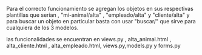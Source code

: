 Para el correcto funcionamiento  se agregan los objetos en sus respectivas plantillas que serian , "mi-animal/alta" , "empleado/alta" y "cliente/alta" y para buscar un objeto en particular basta con usar "buscar/" que sirve para cualquiera de los 3 modelos.

las funcionalidades se encuentran en views.py , alta_animal.html , alta_cliente.html , alta_empleado.html, views.py,models.py y forms.py